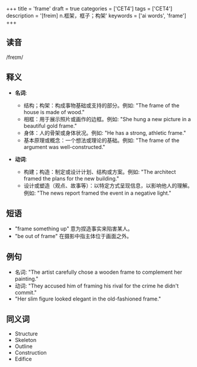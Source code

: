 +++
title = 'frame'
draft = true
categories = ['CET4']
tags = ['CET4']
description = '[freim] n.框架，框子；构架'
keywords = ['ai words', 'frame']
+++

## 读音
/freɪm/

## 释义
- **名词**:
  - 结构；构架：构成事物基础或支持的部分。例如: "The frame of the house is made of wood."
  - 相框：用于展示照片或画作的边框。例如: "She hung a new picture in a beautiful gold frame."
  - 身体：人的骨架或身体状况。例如: "He has a strong, athletic frame."
  - 基本原理或概念：一个想法或理论的基础。例如: "The frame of the argument was well-constructed."

- **动词**:
  - 构建；构造：制定或设计计划、结构或方案。例如: "The architect framed the plans for the new building."
  - 设计或塑造（观点、故事等）：以特定方式呈现信息，以影响他人的理解。例如: "The news report framed the event in a negative light."

## 短语
- "frame something up" 意为捏造事实来陷害某人。
- "be out of frame" 在摄影中指主体位于画面之外。

## 例句
- 名词: "The artist carefully chose a wooden frame to complement her painting."
- 动词: "They accused him of framing his rival for the crime he didn't commit."
- "Her slim figure looked elegant in the old-fashioned frame."

## 同义词
- Structure
- Skeleton
- Outline
- Construction
- Edifice

